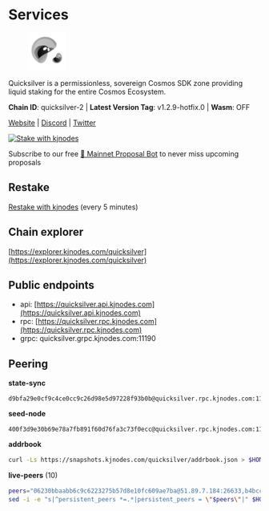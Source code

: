 # Services

<figure><img src="https://raw.githubusercontent.com/kj89/cosmos-images/main/logos/quicksilver.png" alt=""><figcaption></figcaption></figure>

Quicksilver is a permissionless, sovereign Cosmos SDK zone providing liquid staking for the entire Cosmos Ecosystem.

**Chain ID**: quicksilver-2 | **Latest Version Tag**: v1.2.9-hotfix.0 | **Wasm**: OFF

[Website](https://quicksilver.zone) | [Discord](https://discord.gg/quicksilverprotocol) | [Twitter](https://twitter.com/quicksilverzone)

[![Stake with kjnodes](https://i.ibb.co/cr44Q8j/button-stake-with-kjnodes.png)](https://restake.app/quicksilver/quickvaloper1fqfgpwdngmmay6ah7mg9y4k7ayykpzu6l3ht2m)

Subscribe to our free [🤖 Mainnet Proposal Bot](https://t.me/kjnodes_proposal_bot) to never miss upcoming proposals

## Restake

[Restake with kjnodes](https://restake.app/quicksilver/quickvaloper1fqfgpwdngmmay6ah7mg9y4k7ayykpzu6l3ht2m) (every 5 minutes)
## Chain explorer
[https://explorer.kjnodes.com/quicksilver](https://explorer.kjnodes.com/quicksilver)

## Public endpoints

* api: [https://quicksilver.api.kjnodes.com](https://quicksilver.api.kjnodes.com)
* rpc: [https://quicksilver.rpc.kjnodes.com](https://quicksilver.rpc.kjnodes.com)
* grpc: quicksilver.grpc.kjnodes.com:11190

## Peering

**state-sync**

```text
d9bfa29e0cf9c4ce0cc9c26d98e5d97228f93b0b@quicksilver.rpc.kjnodes.com:11156
```

**seed-node**

```text
400f3d9e30b69e78a7fb891f60d76fa3c73f0ecc@quicksilver.rpc.kjnodes.com:11159
```

**addrbook**
```bash
curl -Ls https://snapshots.kjnodes.com/quicksilver/addrbook.json > $HOME/.quicksilverd/config/addrbook.json
```

**live-peers** (10)
```bash
peers="06230bbaabb6c9c6223275b57d8e10fc609ae7ba@51.89.7.184:26633,b4bcce87121963e1e97619dc135f2eb1a9fd5dfc@88.198.32.17:36656,28ebd43e8c888ed069165fa035e101ae6fd7955e@139.162.191.246:26656,e09b47db9c221a9d064069befcc471d949d2c28d@45.14.135.159:15620,602700ce2ed57b2176514ec2ecbda079caa7a536@178.170.40.28:15620,d9bfa29e0cf9c4ce0cc9c26d98e5d97228f93b0b@65.109.88.38:11156,b212d5740b2e11e54f56b072dc13b6134650cfb5@169.155.168.98:26656,0865ef3e5a613f75f17a0092bd47e71d8c171124@51.222.44.116:15656,ebafaa0d0087ecfc785b095d6a91a67a12eecd80@5.9.100.25:26656,ebc272824924ea1a27ea3183dd0b9ba713494f83@195.3.220.136:27026"
sed -i -e "s|^persistent_peers *=.*|persistent_peers = \"$peers\"|" $HOME/.quicksilverd/config/config.toml
```
